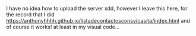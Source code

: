 I have no idea how to upload the server xdd, however I leave this here, for the record that I did
https://anthonyhhhh.github.io/listadecontactosconsv/casita/index.html
and of course it works! at least in my visual code...
